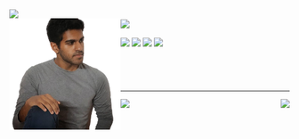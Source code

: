 <img align="center" src="https://i.pinimg.com/originals/19/42/61/194261884db52c48aa5152f25f5ab71c.jpg" width="2000"/> 
   <br>
   
   
   <img align="left" src="https://github.com/Navaneethp007/Navaneethp007/blob/main/Gitm%20(1).png" height="200" width="200"/>
   <img align="center" src="https://github.com/Navaneethp007/Navaneethp007/blob/main/git%20pro%20(4).gif" width="600"/>
   <br>
   <p align="left">
  <a href="https://twitter.com/nvp007_prabha" target="blank"><img align="center" src="https://upload.wikimedia.org/wikipedia/sco/thumb/9/9f/Twitter_bird_logo_2012.svg/1200px-Twitter_bird_logo_2012.svg.png" heigth="30" width="40" syle="margin-right:10px"/></a>
  <a href="https://www.instagram.com/nah_its_me._nvp/" target="blank"><img align="center" src="https://upload.wikimedia.org/wikipedia/commons/thumb/e/e7/Instagram_logo_2016.svg/768px-Instagram_logo_2016.svg.png" heigth="30" width="40"/></a>
  <a href="https://www.linkedin.com/in/navaneethprabha/" target="blank"><img align="center" src="https://upload.wikimedia.org/wikipedia/commons/thumb/e/e9/Linkedin_icon.svg/1024px-Linkedin_icon.svg.png" heigth="30" width="40"/></a>
  <a href="discordapp.com/users/803281823903252490" target="blank"><img align="center" src="https://cdn.iconscout.com/icon/free/png-256/discord-3691244-3073764.png" heigth="30" width="40"/></a>
</p>
   <br>
   <br>
   <br>
   
  

---
<img align="left" src="https://github-readme-stats.vercel.app/api?username=Navaneethp007&show_icons=true&theme=cobalt&hide_border=true"/> 
<img align="right" src="https://github-readme-stats.vercel.app/api/top-langs/?username=Navaneethp007&layout=compact"/>
